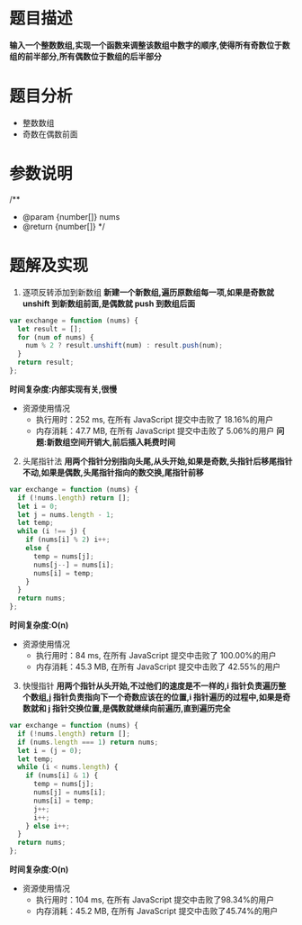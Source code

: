 # 题目描述

**输入一个整数数组,实现一个函数来调整该数组中数字的顺序,使得所有奇数位于数组的前半部分,所有偶数位于数组的后半部分**

# 题目分析

- 整数数组
- 奇数在偶数前面

# 参数说明

/\*\*

- @param {number[]} nums
- @return {number[]}
  \*/

# 题解及实现

1. 逐项反转添加到新数组
   **新建一个新数组,遍历原数组每一项,如果是奇数就 unshift 到新数组前面,是偶数就 push 到数组后面**

```js
var exchange = function (nums) {
  let result = [];
  for (num of nums) {
    num % 2 ? result.unshift(num) : result.push(num);
  }
  return result;
};
```

**时间复杂度:内部实现有关,很慢**

- 资源使用情况
  - 执行用时：252 ms, 在所有 JavaScript 提交中击败了 18.16%的用户
  - 内存消耗：47.7 MB, 在所有 JavaScript 提交中击败了 5.06%的用户
    **问题:新数组空间开销大,前后插入耗费时间**

2. 头尾指针法
   **用两个指针分别指向头尾,从头开始,如果是奇数,头指针后移尾指针不动,如果是偶数,头尾指针指向的数交换,尾指针前移**

```js
var exchange = function (nums) {
  if (!nums.length) return [];
  let i = 0;
  let j = nums.length - 1;
  let temp;
  while (i !== j) {
    if (nums[i] % 2) i++;
    else {
      temp = nums[j];
      nums[j--] = nums[i];
      nums[i] = temp;
    }
  }
  return nums;
};
```

**时间复杂度:O(n)**

- 资源使用情况
  - 执行用时：84 ms, 在所有 JavaScript 提交中击败了 100.00%的用户
  - 内存消耗：45.3 MB, 在所有 JavaScript 提交中击败了 42.55%的用户

3. 快慢指针
   **用两个指针从头开始,不过他们的速度是不一样的,i 指针负责遍历整个数组,j 指针负责指向下一个奇数应该在的位置,i 指针遍历的过程中,如果是奇数就和 j 指针交换位置,是偶数就继续向前遍历,直到遍历完全**

```js
var exchange = function (nums) {
  if (!nums.length) return [];
  if (nums.length === 1) return nums;
  let i = (j = 0);
  let temp;
  while (i < nums.length) {
    if (nums[i] & 1) {
      temp = nums[j];
      nums[j] = nums[i];
      nums[i] = temp;
      j++;
      i++;
    } else i++;
  }
  return nums;
};
```
**时间复杂度:O(n)**

- 资源使用情况
  + 执行用时：104 ms, 在所有 JavaScript 提交中击败了98.34%的用户
  + 内存消耗：45.2 MB, 在所有 JavaScript 提交中击败了45.74%的用户

